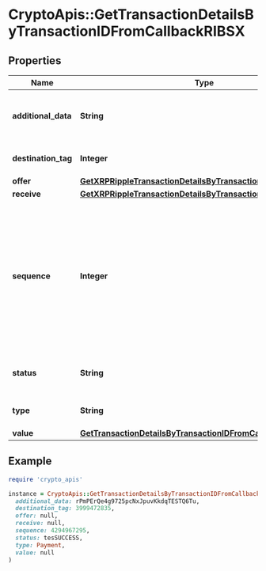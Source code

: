 # CryptoApis::GetTransactionDetailsByTransactionIDFromCallbackRIBSX

## Properties

| Name | Type | Description | Notes |
| ---- | ---- | ----------- | ----- |
| **additional_data** | **String** | Represents additional data that may be needed. |  |
| **destination_tag** | **Integer** | Defines the destination tag value. | [optional] |
| **offer** | [**GetXRPRippleTransactionDetailsByTransactionIDRIOffer**](GetXRPRippleTransactionDetailsByTransactionIDRIOffer.md) |  |  |
| **receive** | [**GetXRPRippleTransactionDetailsByTransactionIDRIReceive**](GetXRPRippleTransactionDetailsByTransactionIDRIReceive.md) |  |  |
| **sequence** | **Integer** | Defines the transaction input&#39;s sequence as an integer, which is is used when transactions are replaced with newer versions before LockTime. |  |
| **status** | **String** | Defines the status of the transaction. |  |
| **type** | **String** | Defines the type of the transaction. |  |
| **value** | [**GetTransactionDetailsByTransactionIDFromCallbackRIBSXValue**](GetTransactionDetailsByTransactionIDFromCallbackRIBSXValue.md) |  |  |

## Example

```ruby
require 'crypto_apis'

instance = CryptoApis::GetTransactionDetailsByTransactionIDFromCallbackRIBSX.new(
  additional_data: rPmPErQe4g9725pcNxJpuvKkdqTESTQ6Tu,
  destination_tag: 3999472835,
  offer: null,
  receive: null,
  sequence: 4294967295,
  status: tesSUCCESS,
  type: Payment,
  value: null
)
```

